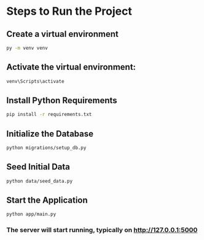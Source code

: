 # Steps to Run the Project
## Create a virtual environment
```bash 
py -m venv venv
```
## Activate the virtual environment:

```bash 
venv\Scripts\activate
```
## Install Python Requirements

```bash 
pip install -r requirements.txt
```
## Initialize the Database

```bash 
python migrations/setup_db.py
```
## Seed Initial Data
```bash 
python data/seed_data.py

```
## Start the Application

```bash 
python app/main.py
```
### The server will start running, typically on http://127.0.0.1:5000